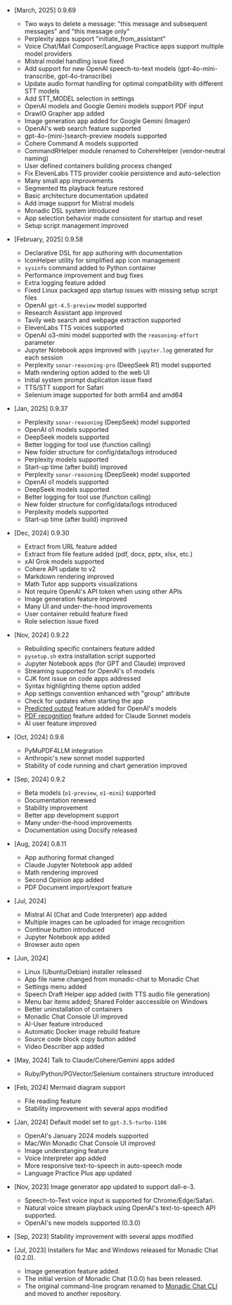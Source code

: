 - [March, 2025] 0.9.69
  - Two ways to delete a message: "this message and subsequent messages" and "this message only"
  - Perplexity apps support "initiate_from_assistant"
  - Voice Chat/Mail Composer/Language Practice apps support multiple model providers
  - Mistral model handling issue fixed
  - Add support for new OpenAI speech-to-text models (gpt-4o-mini-transcribe, gpt-4o-transcribe)
  - Update audio format handling for optimal compatibility with different STT models
  - Add STT_MODEL selection in settings
  - OpenAI models and Google Gemini models support PDF input
  - DrawIO Grapher app added
  - Image generation app added for Google Gemini (Imagen)
  - OpenAI's web search feature supported
  - gpt-4o-(mini-)search-preview models supported
  - Cohere Command A models supported
  - CommandRHelper module renamed to CohereHelper (vendor-neutral naming)
  - User defined containers building process changed
  - Fix ElevenLabs TTS provider cookie persistence and auto-selection
  - Many small app improvements
  - Segmented tts playback feature restored
  - Basic architecture documentation updated
  - Add image support for Mistral models
  - Monadic DSL system introduced
  - App selection behavior made consistent for startup and reset
  - Setup script management improved

- [February, 2025] 0.9.58
  - Declarative DSL for app authoring with documentation
  - IconHelper utility for simplified app icon management
  - `sysinfo` command added to Python container
  - Performance improvement and bug fixes
  - Extra logging feature added
  - Fixed Linux packaged app startup issues with missing setup script files
  - OpenAI `gpt-4.5-preview` model supported
  - Research Assistant app improved
  - Tavily web search and webpage extraction supported
  - ElevenLabs TTS voices supported
  - OpenAI o3-mini model supported with the `reasoning-effort` parameter
  - Jupyter Notebook apps improved with `jupyter.log` generated for each session
  - Perplexity `sonar-reasoning-pro` (DeepSeek R1) model supported
  - Math rendering option added to the web UI
  - Initial system prompt duplication issue fixed
  - TTS/STT support for Safari
  - Selenium image supported for both arm64 and amd64
- [Jan, 2025] 0.9.37
  - Perplexity `sonar-reasoning` (DeepSeek) model supported
  - OpenAI o1 models supported
  - DeepSeek models supported
  - Better logging for tool use (function calling)
  - New folder structure for config/data/logs introduced
  - Perplexity models supported
  - Start-up time (after build) improved
  - Perplexity `sonar-reasoning` (DeepSeek) model supported
  - OpenAI o1 models supported
  - DeepSeek models supported
  - Better logging for tool use (function calling)
  - New folder structure for config/data/logs introduced
  - Perplexity models supported
  - Start-up time (after build) improved
- [Dec, 2024] 0.9.30
  - Extract from URL feature added
  - Extract from file feature added (pdf, docx, pptx, xlsx, etc.)
  - xAI Grok models supported
  - Cohere API update to v2
  - Markdown rendering improved
  - Math Tutor app supports visualizations
  - Not require OpenAI's API token when using other APIs
  - Image generation feature improved
  - Many UI and under-the-hood improvements
  - User container rebuild feature fixed
  - Role selection issue fixed
- [Nov, 2024] 0.9.22
  - Rebuilding specific containers feature added
  - `pysetup.sh` extra installation script supported
  - Jupyter Notebook apps (for GPT and Claude) improved
  - Streaming supported for OpenAI's o1 models
  - CJK font issue on code apps addressed
  - Syntax highlighting theme option added
  - App settings convention enhanced with "group" attribute
  - Check for updates when starting the app
  - [Predicted output](https://platform.openai.com/docs/guides/latency-optimization#use-predicted-outputs) feature added for OpenAI's models
  - [PDF recognition](https://docs.anthropic.com/en/docs/build-with-claude/pdf-support) feature added for Claude Sonnet models
  - AI user feature improved
- [Oct, 2024] 0.9.6
  - PyMuPDF4LLM integration
  - Anthropic's new sonnet model supported
  - Stability of code running and chart generation improved
- [Sep, 2024] 0.9.2
  - Beta models (`o1-preview`, `o1-mini`) supported
  - Documentation renewed
  - Stability improvement
  - Better app development support
  - Many under-the-hood improvements
  - Documentation using Docsify released
- [Aug, 2024] 0.8.11
  - App authoring format changed
  - Claude Jupyter Notebook app added
  - Math rendering improved
  - Second Opinion app added
  - PDF Document import/export feature
- [Jul, 2024] 
  - Mistral AI (Chat and Code Interpreter) app added
  - Multiple images can be uploaded for image recognition
  - Continue button introduced
  - Jupyter Notebook app added
  - Browser auto open
- [Jun, 2024] 
  - Linux (Ubuntu/Debian) installer released
  - App file name changed from monadic-chat to Monadic Chat
  - Settings menu added
  - Speech Draft Helper app added (with TTS audio file generation)
  - Menu bar items added; Shared Folder asccessible on Windows
  - Better uninstallation of containers
  - Monadic Chat Console UI improved
  - AI-User feature introduced
  - Automatic Docker image rebuild feature
  - Source code block copy button added
  - Video Describer app added
- [May, 2024] Talk to Claude/Cohere/Gemini apps added
  - Ruby/Python/PGVector/Selenium containers structure introduced
- [Feb, 2024] Mermaid diagram support
  - File reading feature
  - Stability improvement with several apps modified
- [Jan, 2024] Default model set to `gpt-3.5-turbo-1106`
  - OpenAI's January 2024 models supported
  - Mac/Win Monadic Chat Console UI improved
  - Image understanging feature
  - Voice Interpreter app added
  - More responsive text-to-speech in auto-speech mode
  - Language Practice Plus app updated
- [Nov, 2023] Image generator app updated to support dall-e-3.
  - Speech-to-Text voice input is supported for Chrome/Edge/Safari.
  - Natural voice stream playback using OpenAI's text-to-speech API supported.
  - OpenAI's new models supported (0.3.0)
- [Sep, 2023] Stability improvement with several apps modified
- [Jul, 2023] Installers for Mac and Windows released for Monadic Chat (0.2.0).
  - Image generation feature added.
  - The initial version of Monadic Chat (1.0.0) has been released.
  - The original command-line program renamed to [Monadic Chat CLI](https://github.com/yohasebe/monadic-chat-cli) and moved to another repository.
